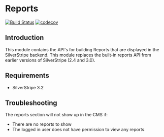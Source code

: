 # Reports

[![Build Status](https://secure.travis-ci.org/silverstripe/silverstripe-reports.png?branch=master)](http://travis-ci.org/silverstripe/silverstripe-reports)
[![codecov](https://codecov.io/gh/silverstripe/silverstripe-reports/branch/master/graph/badge.svg)](https://codecov.io/gh/silverstripe/silverstripe-reports)

## Introduction

This module contains the API's for building Reports that are displayed in the
SilverStripe backend. This module replaces the built-in reports API from earlier
versions of SilverStripe (2.4 and 3.0).

## Requirements

 * SilverStripe 3.2

## Troubleshooting

The reports section will not show up in the CMS if:

 * There are no reports to show
 * The logged in user does not have permission to view any reports
